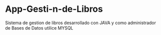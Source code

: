 # App-Gesti-n-de-Libros
Sistema de gestion de libros desarrollado con JAVA y como administrador de Bases de Datos utilice MYSQL
